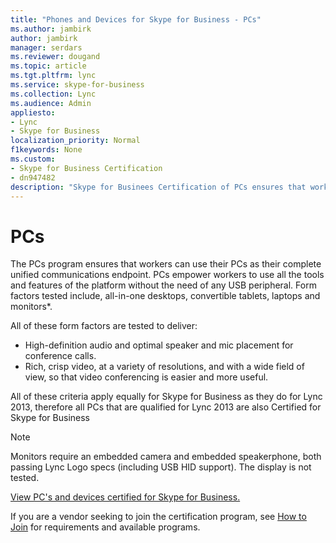```yaml
---
title: "Phones and Devices for Skype for Business - PCs"
ms.author: jambirk
author: jambirk
manager: serdars
ms.reviewer: dougand
ms.topic: article
ms.tgt.pltfrm: lync
ms.service: skype-for-business
ms.collection: Lync
ms.audience: Admin
appliesto:
- Lync
- Skype for Business 
localization_priority: Normal
f1keywords: None
ms.custom:
- Skype for Business Certification
- dn947482
description: "Skype for Businees Certification of PCs ensures that workers can use their PCs as their complete unified communications endpoint"
---
```


# PCs
The PCs program ensures that workers can use their PCs as their complete unified communications endpoint. PCs empower workers to use all the tools and features of the platform without the need of any USB peripheral. Form factors tested include, all-in-one desktops, convertible tablets, laptops and monitors*.

All of these form factors are tested to deliver:
- High-definition audio and optimal speaker and mic placement for conference calls.
- Rich, crisp video, at a variety of resolutions, and with a wide field of view, so that video conferencing is easier and more useful.

All of these criteria apply equally for Skype for Business as they do for Lync 2013, therefore all PCs that are qualified for Lync 2013 are also Certified for Skype for Business

> [!NOTE]
> Monitors require an embedded camera and embedded speakerphone, both passing Lync Logo specs (including USB HID support). The display is not tested.

[View PC's and devices certified for Skype for Business.](http://partnersolutions.skypeforbusiness.com/solutionscatalog/personal-peripherals-pcs)

If you are a vendor seeking to join the certification program, see [How to Join](how-to-join.md) for requirements and available programs.

